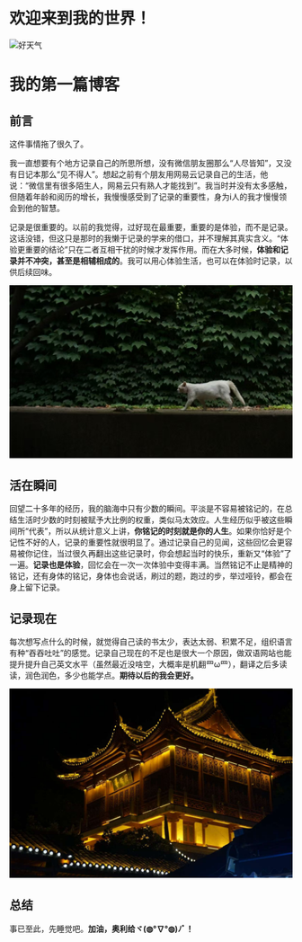# 欢迎来到我的世界！


<!--more-->

![好天气](./images/好天气.jpg)

# 我的第一篇博客

## 前言

这件事情拖了很久了。

我一直想要有个地方记录自己的所思所想，没有微信朋友圈那么“人尽皆知”，又没有日记本那么“见不得人”。想起之前有个朋友用网易云记录自己的生活，他说：“微信里有很多陌生人，网易云只有熟人才能找到”。我当时并没有太多感触，但随着年龄和阅历的增长，我慢慢感受到了记录的重要性，身为i人的我才慢慢领会到他的智慧。

记录是很重要的。以前的我觉得，过好现在最重要，重要的是体验，而不是记录。这话没错，但这只是那时的我懒于记录的学来的借口，并不理解其真实含义。“体验更重要的结论”只在二者互相干扰的时候才发挥作用。而在大多时候，**体验和记录并不冲突，甚至是相辅相成的**。我可以用心体验生活，也可以在体验时记录，以供后续回味。

![校园白猫](./images/校园白猫.jpg)

## 活在瞬间

回望二十多年的经历，我的脑海中只有少数的瞬间。平淡是不容易被铭记的，在总结生活时少数的时刻被赋予大比例的权重，类似马太效应。人生经历似乎被这些瞬间所“代表”，所以从统计意义上讲，**你铭记的时刻就是你的人生**。如果你恰好是个记性不好的人，记录的重要性就很明显了。通过记录自己的见闻，这些回忆会更容易被你记住，当过很久再翻出这些记录时，你会想起当时的快乐，重新又“体验”了一遍。**记录也是体验**，回忆会在一次一次体验中变得丰满。当然铭记不止是精神的铭记，还有身体的铭记，身体也会说话，刷过的题，跑过的步，举过哑铃，都会在身上留下记录。

## 记录现在

每次想写点什么的时候，就觉得自己读的书太少，表达太弱、积累不足，组织语言有种“吞吞吐吐”的感觉。记录自己现在的不足也是很大一个原因，做双语网站也能提升提升自己英文水平（虽然最近没啥空，大概率是机翻罒ω罒），翻译之后多读读，润色润色，多少也能学点。**期待以后的我会更好。**

![尊经阁](./images/尊经阁.jpg)

## 总结

事已至此，先睡觉吧。**加油，奥利给ヾ(◍°∇°◍)ﾉﾞ！**



